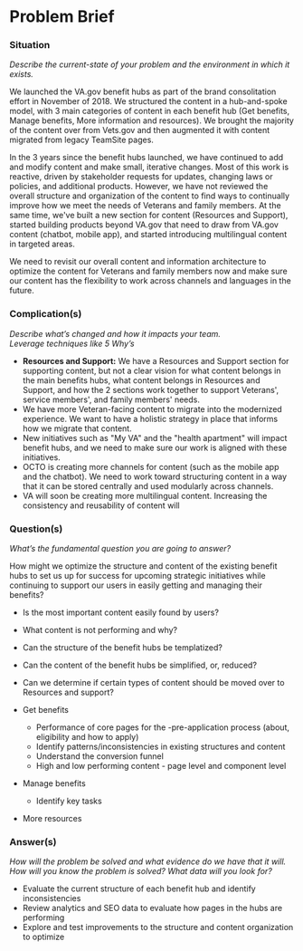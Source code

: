 # Problem Brief


### Situation
_Describe the current-state of your problem and the environment in which it exists._

We launched the VA.gov benefit hubs as part of the brand consolitation effort in November of 2018. We structured the content in a hub-and-spoke model, with 3 main categories of content in each benefit hub (Get benefits, Manage benefits, More information and resources). We brought the majority of the content over from Vets.gov and then augmented it with content migrated from legacy TeamSite pages.

In the 3 years since the benefit hubs launched, we have continued to add and modify content and make small, iterative changes. Most of this work is reactive, driven by stakeholder requests for updates, changing laws or policies, and additional products. However, we have not reviewed the overall structure and organization of the content to find ways to continually improve how we meet the needs of Veterans and family members. At the same time, we've built a new section for content (Resources and Support), started building products beyond VA.gov that need to draw from VA.gov content (chatbot, mobile app), and started introducing multilingual content in targeted areas.

We need to revisit our overall content and information architecture to optimize the content for Veterans and family members now and make sure our content has the flexibility to work across channels and languages in the future.

### Complication(s)
_Describe what’s changed and how it impacts your team._\
_Leverage techniques like 5 Why’s_ 

- **Resources and Support:** We have a Resources and Support section for supporting content, but not a clear vision for what content belongs in the main benefits hubs, what content belongs in Resources and Support, and how the 2 sections work together to support Veterans', service members', and family members' needs.
- We have more Veteran-facing content to migrate into the modernized experience. We want to have a holistic strategy in place that informs how we migrate that content. 
- New initiatives such as "My VA" and the "health apartment" will impact benefit hubs, and we need to make sure our work is aligned with these initiatives.
- OCTO is creating more channels for content (such as the mobile app and the chatbot). We need to work toward structuring content in a way that it can be stored centrally and used modularly across channels. 
- VA will soon be creating more multilingual content. Increasing the consistency and reusability of content will  

### Question(s)
_What’s the fundamental question you are going  to answer?_ 

How might we optimize the structure and content of the existing benefit hubs to set us up for success for upcoming strategic initiatives while continuing to support our users in easily getting and managing their benefits?  
- Is the most important content easily found by users?
- What content is not performing and why?
- Can the structure of the benefit hubs be templatized?
- Can the content of the benefit hubs be simplified, or, reduced? 
- Can we determine if certain types of content should be moved over to Resources and support?

- Get benefits
  - Performance of core pages for the -pre-application process (about, eligibility and how to apply)
  - Identify patterns/inconsistencies in existing structures and content
  - Understand the conversion funnel
  - High and low performing content - page level and component level
- Manage benefits
  - Identify key tasks
- More resources

### Answer(s)
_How will the problem be solved and what evidence do we have that it will._ 
_How will you know the problem is solved? What data will you look for?_

- Evaluate the current structure of each benefit hub and identify inconsistencies
- Review analytics and SEO data to evaluate how pages in the hubs are performing
- Explore and test improvements to the structure and content organization to optimize




